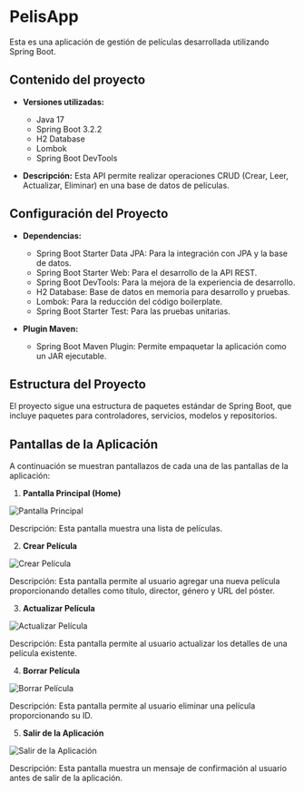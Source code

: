 # PelisApp

Esta es una aplicación de gestión de películas desarrollada utilizando Spring Boot.

## Contenido del proyecto

- **Versiones utilizadas:**
  - Java 17
  - Spring Boot 3.2.2
  - H2 Database
  - Lombok
  - Spring Boot DevTools
  
- **Descripción:**
  Esta API permite realizar operaciones CRUD (Crear, Leer, Actualizar, Eliminar) en una base de datos de películas.
  
## Configuración del Proyecto

- **Dependencias:**
  - Spring Boot Starter Data JPA: Para la integración con JPA y la base de datos.
  - Spring Boot Starter Web: Para el desarrollo de la API REST.
  - Spring Boot DevTools: Para la mejora de la experiencia de desarrollo.
  - H2 Database: Base de datos en memoria para desarrollo y pruebas.
  - Lombok: Para la reducción del código boilerplate.
  - Spring Boot Starter Test: Para las pruebas unitarias.

- **Plugin Maven:**
  - Spring Boot Maven Plugin: Permite empaquetar la aplicación como un JAR ejecutable.

## Estructura del Proyecto

El proyecto sigue una estructura de paquetes estándar de Spring Boot, que incluye paquetes para controladores, servicios, modelos y repositorios.

## Pantallas de la Aplicación

A continuación se muestran pantallazos de cada una de las pantallas de la aplicación:

1. **Pantalla Principal (Home)**

![Pantalla Principal](screenshots/home_screen.png)

Descripción: Esta pantalla muestra una lista de películas.

2. **Crear Película**

![Crear Película](screenshots/create_movie_screen.png)

Descripción: Esta pantalla permite al usuario agregar una nueva película proporcionando detalles como título, director, género y URL del póster.

3. **Actualizar Película**

![Actualizar Película](screenshots/update_movie_screen.png)

Descripción: Esta pantalla permite al usuario actualizar los detalles de una película existente.

4. **Borrar Película**

![Borrar Película](screenshots/delete_movie_screen.png)

Descripción: Esta pantalla permite al usuario eliminar una película proporcionando su ID.

5. **Salir de la Aplicación**

![Salir de la Aplicación](screenshots/exit_screen.png)

Descripción: Esta pantalla muestra un mensaje de confirmación al usuario antes de salir de la aplicación.

